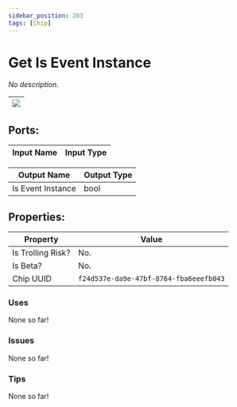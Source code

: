 ```yaml
---
sidebar_position: 283
tags: [Chip]
---
```


# Get Is Event Instance


*No description.*

| ![](https://images-ext-2.discordapp.net/external/MPmIaQzlEPmgGWlgi-WxBBXt0Bjv_zWPkg1y1f_sy3s/https/www.recroomcircuits.com/image/circuit/absolute-value?width=206&height=108) |
|-----|

## Ports:

| Input Name | Input Type |
|-----------|-----------|

| Output Name | Output Type |
|-----------|-----------|
| Is Event Instance | bool |

## Properties:

| Property  | Value |
|-------------------|-----------|
| Is Trolling Risk? | No. |
| Is Beta? | No. |
| Chip UUID | `f24d537e-da9e-47bf-8764-fba6eeefb043` |

### Uses
None so far!

### Issues
None so far!

### Tips
None so far!
